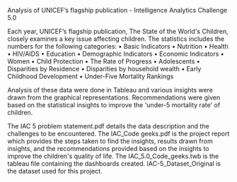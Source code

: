 Analysis of UNICEF’s flagship publication - Intelligence Analytics Challenge 5.0

Each year, UNICEF’s flagship publication, The State of the World's Children, closely examines a key issue affecting children. The statistics includes the numbers for the following categories: • Basic Indicators • Nutrition • Health • HIV/AIDS • Education • Demographic Indicators • Economic Indicators • Women • Child Protection • The Rate of Progress • Adolescents • Disparities by Residence • Disparities by household wealth • Early Childhood Development • Under-Five Mortality Rankings

Analysis of these data were done in Tableau and various insights were drawn from the graphical representations. Recommendations were given based on the statistical insights to improve the 'under-5 mortality rate' of children.

The IAC 5 problem statement.pdf details the data description and the challenges to be encountered. The IAC_Code geeks.pdf is the project report which provides the steps taken to find the insights, results drawn from insights, and the recommendations provided based on the insights to improve the children's quality of life. The IAC_5.0_Code_geeks.twb is the tableau file containing the dashboards created. IAC-5_Dataset_Original is the dataset used for this project.
